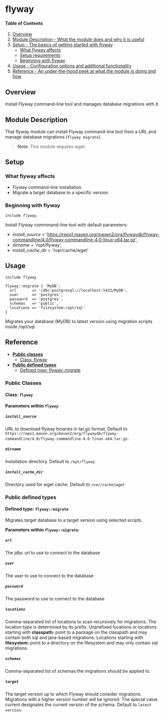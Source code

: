 # flyway

#### Table of Contents

1. [Overview](#overview)
2. [Module Description - What the module does and why it is useful](#module-description)
3. [Setup - The basics of getting started with flyway](#setup)
    * [What flyway affects](#what-flyway-affects)
    * [Setup requirements](#setup-requirements)
    * [Beginning with flyway](#beginning-with-flyway)
4. [Usage - Configuration options and additional functionality](#usage)
5. [Reference - An under-the-hood peek at what the module is doing and how](#reference)

## Overview

Install Flyway command-line tool and manages database migrations with it.

## Module Description

That flyway module can install Flyway command-line tool from a URL and manage database migrations (`flyway migrate`).

> **Note**: This module requires wget.

## Setup

### What flyway affects

* Flyway command-line installation.
* Migrate a target database to a specific version.

### Beginning with flyway

`include flyway`

Install Flyway commmand-line tool with default parameters:

- *install_source* = 'https://repo1.maven.org/maven2/org/flywaydb/flyway-commandline/4.0/flyway-commandline-4.0-linux-x64.tar.gz',
- *dirname* = '/opt/flyway',
- *install_cache_dir* = '/var/cache/wget'

## Usage

    include flyway

    flyway::migrate { 'MyDB':
      url       => 'jdbc:postgresql://localhost:5432/MyDB',
      user      => 'postgres',
      password  => 'postgres',
      schemas   => 'public',
      locations => 'filesystem:/opt/sql'
    }

Migrates your database (MyDB) to latest version using migration scripts inside /opt/sql.

## Reference

- [**Public classes**](#public-classes)
    - [Class: flyway](#class-flyway)
- [**Public defined types**](#public-defined-types)
    - [Defined type: flyway::migrate](#defined-type-flywaymigrate)

### Public Classes

#### Class: `flyway`

**Parameters within `flyway`**:

##### `install_source`

URL to download flyway binaries in tar.gz format. Default to `https://repo1.maven.org/maven2/org/flywaydb/flyway-commandline/4.0/flyway-commandline-4.0-linux-x64.tar.gz`.

##### `dirname`

Installation directory. Default to `/opt/flyway`

##### `install_cache_dir`

Directory used for wget cache. Default to `/var/cache/wget`

### Public defined types

#### Defined type: `flyway::migrate`

Migrates target database to a target version using selected scripts.

**Parameters within `flyway::migrate`**:

##### `url`

The jdbc url to use to connect to the database

##### `user`

The user to use to connect to the database

##### `password`

The password to use to connect to the database

##### `locations`

Comma-separated list of locations to scan recursively for migrations. The location type is determined by its prefix.
Unprefixed locations or locations starting with **classpath:** point to a package on the classpath and may contain both sql and java-based migrations.
Locations starting with **filesystem:** point to a directory on the filesystem and may only contain sql migrations.

##### `schemas`

Comma-separated list of schemas the migrations should be applied to.

##### `target`

The target version up to which Flyway should consider migrations. Migrations with a higher version number will be ignored. The special value current designates the current version of the schema. Default to `latest version`.
